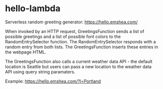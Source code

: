 # hello-lambda
Serverless random greeting generator: https://hello.emshea.com/

When invoked by an HTTP request, GreetingsFunction sends a list of possible greetings and a list of possible font colors to the RandomEntrySelector function. The RandomEntrySelector responds with a random entry from both lists. The GreetingsFunction inserts these entries in the webpage HTML. 

The GreetingsFunction also calls a current weather data API - the default location is Seattle but users can pass a new location to the weather data API using query string paramaters.

Example: https://hello.emshea.com/?l=Portland


